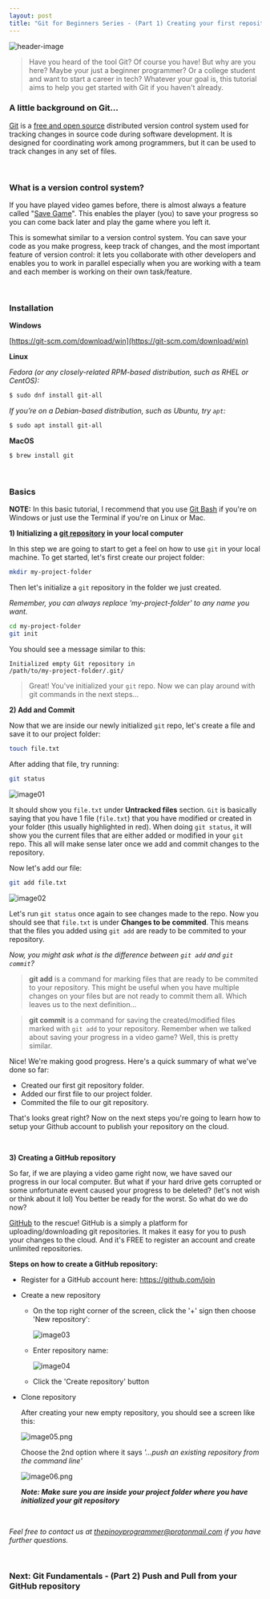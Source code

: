 ```yaml
---
layout: post
title: "Git for Beginners Series - (Part 1) Creating your first repository"
---
```


![header-image](/assets/posts/2020-5-24-git-for-beginners-series-part-1-creating-your-first-repository/header-image.png)

> Have you heard of the tool Git?
> Of course you have!
> But why are you here?
> Maybe your just a beginner programmer?
> Or a college student and want to start a career in tech?
> Whatever your goal is, this tutorial aims to help you get started with Git if you haven't already.

### A little background on Git...

<a href="https://git-scm.com" target="_blank">Git</a> is a <a href="https://git-scm.com/about/free-and-open-source" target="_blank">free and open source</a> distributed version control system used for tracking changes in source code during software development. It is designed for coordinating work among programmers, but it can be used to track changes in any set of files.

<br />

### What is a version control system?

If you have played video games before, there is almost always a feature called "<a href="https://en.wikipedia.org/wiki/Saved_game" target="_blank">Save Game</a>". This enables the player (you) to save your progress so you can come back later and play the game where you left it. 

This is somewhat similar to a version control system. You can save your code as you make progress, keep track of changes, and the most important feature of version control: it lets you collaborate with other developers and enables you to work in parallel especially when you are working with a team and each member is working on their own task/feature.

<br />

### Installation

**Windows**

[https://git-scm.com/download/win](https://git-scm.com/download/win)

**Linux**

*Fedora (or any closely-related RPM-based distribution, such as RHEL or CentOS):*

```bash
$ sudo dnf install git-all
```

*If you’re on a Debian-based distribution, such as Ubuntu, try `apt`:*

```bash
$ sudo apt install git-all
```

**MacOS**

```bash
$ brew install git
```

<br />

### Basics

**NOTE:** In this basic tutorial, I recommend that you use <a href="https://stackoverflow.com/questions/17807485/what-is-the-exact-meaning-of-git-bash" target="_blank">Git Bash</a> if you're on Windows or just use the Terminal if you're on Linux or Mac.

<b>1) Initializing a <a href="https://www.quora.com/What-is-the-meaning-of-%E2%80%98Git-repository%E2%80%99" target="_blank">git repository</a> in your local computer</b>

In this step we are going to start to get a feel on how to use `git` in your local machine. To get started, let's first create our project folder:

```bash
mkdir my-project-folder
```

Then let's initialize a `git` repository in the folder we just created.

*Remember, you can always replace 'my-project-folder' to any name you want.*

```bash
cd my-project-folder
git init
```

You should see a message similar to this:

<code>Initialized empty Git repository in /path/to/my-project-folder/.git/</code>

> Great! You've initialized your `git` repo. Now we can play around with git commands in the next steps...

**2) Add and Commit**

Now that we are inside our newly initialized `git` repo, let's create a file and save it to our project folder:

```bash
touch file.txt
```

After adding that file, try running:

```bash
git status
```

![image01](/assets/posts/2020-5-24-git-for-beginners-series-part-1-creating-your-first-repository/image01.png)

It should show you `file.txt` under **Untracked files** section. `Git` is basically saying that you have 1 file (`file.txt`) that you have modified or created in your folder (this usually highlighted in red). When doing `git status`, it will show you the current files that are either added or modified in your `git` repo. This all will make sense later once we add and commit changes to the repository.

Now let's add our file:

```bash
git add file.txt
```

![image02](/assets/posts/2020-5-24-git-for-beginners-series-part-1-creating-your-first-repository/image02.png)

Let's run `git status` once again to see changes made to the repo. Now you should see that `file.txt` is under **Changes to be commited**. This means that the files you added using `git add` are ready to be commited to your repository.

*Now, you might ask what is the difference between `git add` and `git commit`?*

> **git add** is a command for marking files that are ready to be commited to your repository. This might be useful when you have multiple changes on your files but are not ready to commit them all. Which leaves us to the next definition...

> **git commit** is a command for saving the created/modified files marked with `git add` to your repository. Remember when we talked about saving your progress in a video game? Well, this is pretty similar. 

Nice! We're making good progress. Here's a quick summary of what we've done so far:

- Created our first git repository folder.
- Added our first file to our project folder.
- Commited the file to our git repository.

That's looks great right? Now on the next steps you're going to learn how to setup your Github account to publish your repository on the cloud.

<br />

**3) Creating a GitHub repository**

So far, if we are playing a video game right now, we have saved our progress in our local computer. But what if your hard drive gets corrupted or some unfortunate event caused your progress to be deleted? (let's not wish or think about it lol) You better be ready for the worst. So what do we do now?

<a href="https://github.com" target="_blank">GitHub</a> to the rescue! GitHub is a simply a platform for uploading/downloading git repositories. It makes it easy for you to push your changes to the cloud. And it's FREE to register an account and create unlimited repositories.

**Steps on how to create a GitHub repository:**

- Register for a GitHub account here: <a href="https://github.com/join" target="_blank">https://github.com/join</a>

- Create a new repository

  - On the top right corner of the screen, click the '+' sign then choose 'New repository':

    ![image03](/assets/posts/2020-5-24-git-for-beginners-series-part-1-creating-your-first-repository/image03.png)

  - Enter repository name:

    ![image04](/assets/posts/2020-5-24-git-for-beginners-series-part-1-creating-your-first-repository/image04.png)

  - Click the 'Create repository' button

- Clone repository

  After creating your new empty repository, you should see a screen like this:

  ![image05.png](/assets/posts/2020-5-24-git-for-beginners-series-part-1-creating-your-first-repository/image05.png)

  Choose the 2nd option where it says *'...push an existing repository from the command line'*

  ![image06.png](/assets/posts/2020-5-24-git-for-beginners-series-part-1-creating-your-first-repository/image06.png)

  ***Note: Make sure you are inside your project folder where you have initialized your git repository***

<br />

*Feel free to contact us at [thepinoyprogrammer@protonmail.com](mailto:thepinoyprogrammer@protonmail.com) if you have further questions.*

<br />

### Next: Git Fundamentals - (Part 2) Push and Pull from your GitHub repository
